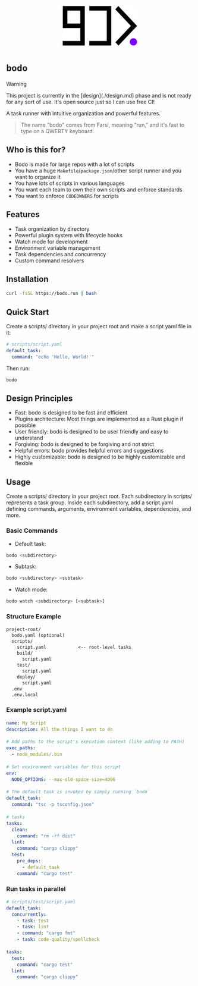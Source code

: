 <div align="center">
  <picture>
    <source media="(prefers-color-scheme: dark)" srcset="./docs/logo/logo-black-bg.svg">
    <source media="(prefers-color-scheme: light)" srcset="./docs/logo/logo-white-bg.svg">
    <img alt="bodo logo" src="./docs/logo/logo-white-bg.svg" width="200">
  </picture>
</div>

# `bodo`

> [!WARNING]
> This project is currently in the [design](./design.md] phase and is not ready for any sort of use. It's open source just so I can use free CI!

A task runner with intuitive organization and powerful features.

> The name "bodo" comes from Farsi, meaning "run," and it's fast to type on a QWERTY keyboard.

## Who is this for?

- Bodo is made for large repos with a lot of scripts
- You have a huge `Makefile`/`package.json`/other script runner and you want to organize it
- You have lots of scripts in various languages
- You want each team to own their own scripts and enforce standards
- You want to enforce `CODEOWNERS` for scripts

## Features

- Task organization by directory
- Powerful plugin system with lifecycle hooks
- Watch mode for development
- Environment variable management
- Task dependencies and concurrency
- Custom command resolvers

## Installation

```bash
curl -fsSL https://bodo.run | bash
```

## Quick Start

Create a scripts/ directory in your project root and make a script.yaml file in it:

```yaml
# scripts/script.yaml
default_task:
  command: "echo 'Hello, World!'"
```

Then run:

```bash
bodo
```

## Design Principles

- Fast: bodo is designed to be fast and efficient
- Plugins architecture: Most things are implemented as a Rust plugin if possible
- User friendly: bodo is designed to be user friendly and easy to understand
- Forgiving: bodo is designed to be forgiving and not strict
- Helpful errors: bodo provides helpful errors and suggestions
- Highly customizable: bodo is designed to be highly customizable and flexible

## Usage

Create a scripts/ directory in your project root. Each subdirectory in scripts/ represents a task group. Inside each subdirectory, add a script.yaml defining commands, arguments, environment variables, dependencies, and more.

### Basic Commands

- Default task:

```bash
bodo <subdirectory>
```

- Subtask:

```bash
bodo <subdirectory> <subtask>
```

- Watch mode:

```bash
bodo watch <subdirectory> [<subtask>]
```

### Structure Example

```
project-root/
  bodo.yaml (optional)
  scripts/
    script.yaml            <-- root-level tasks
    build/
      script.yaml
    test/
      script.yaml
    deploy/
      script.yaml
  .env
  .env.local
```

### Example script.yaml

```yaml
name: My Script
description: All the things I want to do

# Add paths to the script's execution context (like adding to PATH)
exec_paths:
  - node_modules/.bin

# Set environment variables for this script
env:
  NODE_OPTIONS: --max-old-space-size=4096

# The default task is invoked by simply running `bodo`
default_task:
  command: "tsc -p tsconfig.json"

# tasks
tasks:
  clean:
    command: "rm -rf dist"
  lint:
    command: "cargo clippy"
  test:
    pre_deps:
      - default_task
    command: "cargo test"
```

### Run tasks in parallel

```yaml
# scripts/test/script.yaml
default_task:
  concurrently:
    - task: test
    - task: lint
    - command: "cargo fmt"
    - task: code-quality/spellcheck

tasks:
  test:
    command: "cargo test"
  lint:
    command: "cargo clippy"
```

